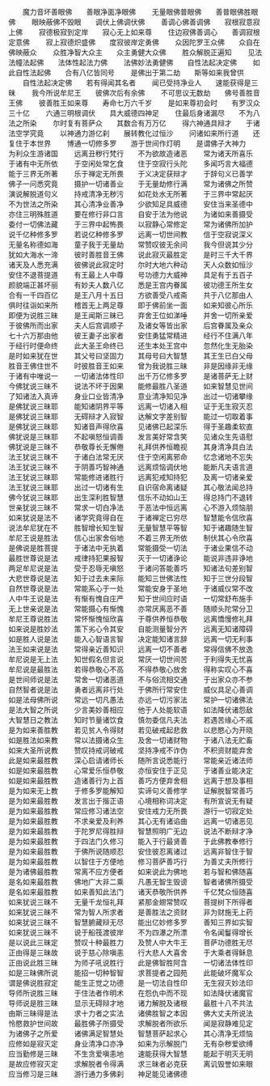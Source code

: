 <!-- { "loadSidebar": true } -->
　　魔力音坏善眼佛　　善眼净面净眼佛
　　无量眼佛普眼佛　　善普眼佛胜眼佛
　　眼映蔽佛不毁眼　　调伏上佛调伏佛
　　善调心佛善调佛　　寂根寂意寂上佛
　　寂德极寂到定岸　　寂心无上如来尊
　　住边寂佛善调心　　善调寂根定意佛
　　寂上寂德炽盛佛　　度寂彼岸定勇佛
　　众因陀罗王众佛　　众自在佛映蔽众
　　众胜净智大众主　　众主勇健大众佛
　　胜众解脱正遍知
　　见法法幢法起佛　　法体性起法力佛
　　法佛妙法勇健佛　　自性法起决定佛
　　如此自性法起佛　　合有八亿皆同号
　　是佛出于第二劫　　斯等如来我曾供
　　自性法起决定佛　　若有得闻其名者
　　闻已受持净业人　　速能获得是三昧
　　我今所说牟尼王　　彼佛次后有余佛
　　不可思议无数劫　　佛号善胜音王佛
　　彼善胜王如来尊　　寿命七万六千岁
　　是如来尊初会时　　有罗汉众三十亿
　　六通三明根调伏　　具大威德四神足
　　住最后身诸漏尽　　不为八法之所染
　　尔时复有菩萨众　　其数合有万万亿
　　得六神通具辩才　　于诸法空学究竟
　　以神通力游亿刹　　展转教化过恒沙
　　问诸如来所行道　　还复住于本世界
　　博通一切修多罗　　游于世间作灯明
　　是谓佛子大神力　　为利众生游诸国
　　远离丑秽行梵行　　不为欲故造诸恶
　　常为诸天所喜乐　　于诸有中无所依
　　于空闲处常乞食　　住于空寂行头陀
　　多闻巧言大福德　　能于三界无所著
　　乐于禅定无所畏　　于义决定获辩才
　　于辞句义已善学　　佛子一问悉究竟
　　摄护一切诸善业　　于无量劫修行满
　　常为诸佛之所赞　　演说解脱道句义
　　持戒清净无秽污　　如花处水无所著
　　于三界中常起厌　　不为世法之所染
　　其心清净业善净　　少欲知足具威德
　　安住当来圣德中　　亦住三明殊胜道
　　要在修行非口言　　自安于法为他说
　　为诸如来善摄受　　委付一切佛法藏
　　于三界中起怖畏　　以寂静心常修定
　　常为诸佛所加护　　说千亿种修多罗
　　若说亿种修多罗　　远离一切世间教
　　信于空寂说深义　　无量名称德如海
　　童子我于无量劫　　常赞叹彼无余间
　　我今但说其少分　　犹如大海水一渧
　　彼时善胜音王佛　　说此寂灭最胜定
　　是时三千大千界　　诸天及人悉充满
　　彼佛说此寂定时　　尔时大地六种动
　　天人众数如恒沙　　安住不退菩提道
　　有王最上人中尊　　号功德力大威神
　　具足有于五百子　　颜貌端正甚坏丽
　　有妙夫人数八亿　　悉是王宫内眷属
　　彼功德王所生女　　合有一千四百亿
　　是王八月十五日　　方欲善受八戒斋
　　共于八亿那由人　　俱时往诣如来所
　　稽首无上两足尊　　即于佛前坐一面
　　如来知彼心所乐　　即便为说胜三昧
　　是王闻斯三昧已　　弃舍王位如涕唾
　　并舍一切所亲爱　　于彼佛所而出家
　　夫人后宫调顺子　　及诸女等皆出家
　　后宫眷属及亲众　　七十六万那由他
　　彼王妻子出家者　　安住勇猛常精进
　　经行不住满八年　　于经行时便命终
　　此大圣王命终已　　还生本处王宫中
　　忽然化生无胎染　　是时如来犹在世
　　其父号曰坚固力　　其母号曰大智慧
　　其王生已白父母　　胜音王佛住世不
　　时彼胜音王如来　　曾为我说胜三昧
　　非是因缘非无缘　　于诸有中唯说一
　　一切诸法体性印　　出千万亿修多罗
　　是诸菩萨无上财　　今佛犹说三昧不
　　说法不坏于因果　　能修最胜八圣道
　　如来智慧见世间　　了知诸法入真谛
　　身业口业皆清净　　意业清净知见净
　　出过一切诸攀缘　　是佛犹说三昧耶
　　能知诸阴界平等　　远离一切诸入相
　　证于无生寂灭忍　　是佛犹说三昧耶
　　无碍辩才入寂智　　达解文字差别智
　　能过一切取着事　　是佛犹说三昧耶
　　知诸音声得欣喜　　见诸佛已起深乐
　　得于圣趣柔软直　　佛犹说是三昧耶
　　不起嗔怒恒调善　　发言美好常含笑
　　见诸众生先语慰　　佛犹说是三昧不
　　恭敬尊长无懈倦　　礼拜供养恒瞻视
　　其身清净具白法　　法王犹说三昧不
　　于诸白法常无厌　　住于空闲离邪命
　　忆念诸地不忘失　　法王犹说三昧不
　　于阴善巧智神通　　远离烦恼调伏地
　　能断凡夫语言道　　法王犹说三昧耶
　　常能修进诸胜行　　远离犯戒知持犯
　　及离一切诸亲爱　　法王犹说三昧耶
　　出过一切诸有生　　自识宿命离诸疑
　　其心敬法闻总持　　佛今犹说三昧耶
　　出生深利胜智慧　　信乐不动如山王
　　得总持门不退转　　世亲犹说三昧不
　　常求一切白净法　　于恶法中恒远离
　　心不游入烦恼朋　　如来犹说是法不
　　诸学究竟得自在　　于诸禅定已穷尽
　　智慧能令信欣喜　　说法牟尼犹在不
　　胜智增长知生智　　无量智慧平等智
　　知于诸趣随生智　　牟尼王说是胜法
　　信心出家舍俗地　　不着三界无所依
　　制伏其心令欣喜　　是佛说是胜菩提
　　于诸法中无执着　　常能摄受一切法
　　于诸业果信不动　　最胜世尊说是法
　　戒律持犯果报智　　灭于一切诸诤论
　　能说非违非诤地　　两足牟尼说是法
　　受于忍辱无嗔怒　　于诸问答能善巧
　　知诸法句差别智　　大悲世尊说是法
　　知于过去未来际　　能知三世佛法性
　　知于三世分段智　　自然世尊说是法
　　常能系心于一处　　常能安身于圣地
　　于诸威仪常不改　　人中牛王说是法
　　有惭有愧自庄严　　知于世间应时语
　　一切常舒布施手　　无上世亲说是法
　　常能摄心有惭愧　　亦常厌离恶不善
　　随顺头陀常分卫　　牟尼王尊说胜法
　　常怀惭愧恒欣喜　　于尊供养恒恭敬
　　远离憍慢修礼拜　　如来说是胜妙法
　　策下劣心令其安　　自能测量智分齐
　　远离无知诸障碍　　如是胜人说是法
　　能入心智语言智　　决定能知诸言辞
　　远离一切无利事　　法王如来说是法
　　常得亲近善知识　　远离一切不善者
　　常得信佛不放逸　　牟尼说是无上法
　　知世假名但言说　　常厌一切世间苦
　　于利得失无忧喜　　牟尼说是最胜法
　　若得恭敬心不高　　不得恭敬心放舍
　　得称实叹心不喜　　是世间师说是法
　　常舍一切诸恶道　　不与俗流相交通
　　于出家众亦不参　　自然智者说是法
　　勇者远离非行处　　于佛所行常安住
　　威仪具足心善调　　如是法母佛所说
　　常远一切凡愚法　　亦远一切污家法
　　常护一切诸佛法　　是法大智之所说
　　少言美妙善相应　　他于人处能软语
　　如法降伏诸怨敌　　大智慧日之教法
　　知时节量诸饮食　　慎勿委信凡夫法
　　若遇苦缘心不戚　　是为如来善胜教
　　若见贫人令得财　　若见破戒起悲救
　　以悲愍心为开晓　　如是胜法如来教
　　常以法摄诸众生　　及舍一切诸财物
　　于诸八法无贮畜　　如来大圣所说教
　　赞叹持戒诃破戒　　坚持净戒不诈伪
　　不积资财能弃舍　　此是如来最胜教
　　深心启请诸师长　　随所言说悉能行
　　常能亲近诸法师　　如是如来最胜教
　　心常爱乐恒恭敬　　亦恒安住于正见
　　于诸善业能决定　　如是如来最胜教
　　造诸善行为上首　　善巧方便弃舍相
　　远离于想及事相　　是为如来无上教
　　于修多罗能解知　　实谛句义善修学
　　证解脱智常善巧　　是为如来最胜教
　　发言出于揩正语　　心境相称词决定
　　有所宣说无有疑　　是为如来最胜教
　　常应修习诸法空　　安住戒力无所畏
　　游行一切寂定处　　是为如来最胜教
　　不求亲爱及利养　　其心无有诸谄曲
　　远离一切诸恶见　　是为如来最胜教
　　于陀罗尼得胜辩　　智慧照明广无边
　　说法不断辩才净　　是为如来最胜教
　　于四法门久修习　　能入于行最贤善
　　于此佛教奉修行　　是为如来最胜教
　　于佛所说随顺忍　　安住彼忍离诸过
　　远离非智住于智　　是为如来最胜教
　　以智住于方便地　　修习菩萨善巧行
　　为善丈夫所修行　　是为诸佛最胜教
　　常离不应方便者　　如来说此为佛地
　　若与智和佛随喜　　是名如来最胜教
　　佛地广大非二乘　　凡愚无智生毁谤
　　智者诸佛所摄受　　是名如来最胜教
　　如来善知此法门　　诸天恭敬所供养
　　千亿梵众恒随喜　　如来犹说三昧不
　　无量千龙恒礼拜　　紧那金翅常赞叹
　　菩提树下所得者　　如来犹说三昧不
　　常为智人所求者　　是善胜法之资财
　　非为财施无上药　　如来犹说三昧不
　　智慧腑藏辩无尽　　能出亿妙修多罗
　　善知三界如实智　　如来犹说三昧不
　　说于船筏渡彼岸　　不为四瀑之所漂
　　令名闻鬘得增长　　是以说此三昧定
　　赞叹十种最胜力　　及赞人中大牛王
　　菩萨功德胜无尽　　正由得是三昧故
　　说于慈心除嗔恚　　行大悲人大喜舍
　　于大乘者得稣息　　正由说此胜三昧
　　为师子吼说胜行　　此是佛智胜阿含
　　一切诸法体性印　　如是三昧佛所说
　　能招一切种智智　　求菩提者之园苑
　　此能破坏魔军众　　谓是佛说胜寂定
　　能生正觉之功德　　是一切法自性印
　　无生寂灭妙法印　　导师所说胜三昧
　　于住法者作明术　　在怨仇中而不现
　　如法降伏诸魔官　　导师说是胜三昧
　　显示无碍辩才地　　诸力解脱及诸根
　　最胜十八不共法　　由斯三昧得是法
　　求十力者之实法　　诸佛胜智之本因
　　佛大丈夫所说法　　怜愍救护世间故
　　最胜佛子所摄受　　求解脱者所欲乐
　　闻是寂静难见定　　为诸佛子之所爱
　　诸佛满足智慧处　　智慧菩萨起求心
　　其心清净无烦恼　　应修如是寂灭定
　　身业清净口亦净　　如来为示解脱门
　　无有杂秽爱欲缚　　应当勤修是三昧
　　不生贪爱嗔恚地　　速能获得大智慧
　　能起于明灭无明　　是故应修寂灭定
　　求解脱者令得满　　求三昧者必克获
　　离讥毁誉如来眼　　应当修习是三昧
　　游行通力多佛刹　　神足能见诸佛德
